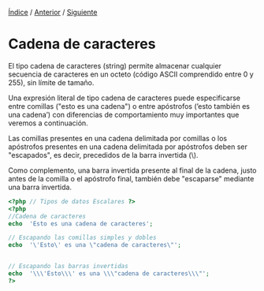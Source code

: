 [Índice](../readme.md) / [Anterior](tipo_datos_disponibles.md) / [Siguiente](../tipo-datos/tipos_datos_especiales.md)

# Cadena de caracteres

El tipo cadena de caracteres (string) permite almacenar cualquier secuencia de caracteres en un octeto (código ASCII comprendido entre 0 y 255), sin límite de tamaño.

Una expresión literal de tipo cadena de caracteres puede especificarse entre comillas ("esto es una cadena") o entre apóstrofos (’esto también es una cadena’) con diferencias de comportamiento muy importantes que veremos a continuación.

Las comillas presentes en una cadena delimitada por comillas o los apóstrofos presentes en una cadena delimitada por apóstrofos deben ser "escapados", es decir, precedidos de la barra invertida (\\). 

Como complemento, una barra invertida presente al final de la cadena, justo antes de la comilla o el apóstrofo final, también debe "escaparse" mediante una barra invertida.

```php
<?php // Tipos de datos Escalares ?>
<?php
//Cadena de caracteres
echo  'Esto es una cadena de caracteres';

// Escapando las comillas simples y dobles
echo  '\'Esto\' es una \"cadena de caracteres\"';


// Escapando las barras invertidas
echo  '\\\'Esto\\\' es una \\\"cadena de caracteres\\\"';
?>
```
